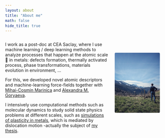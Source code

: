 ```yaml
---
layout: about
title: "About me"
math: false
hide_title: true
---
```



<!-- Wrap your content in a container div -->
<div class="content-container">

  <div class="text-container">
  <!-- Add your text inside a paragraph -->
  <p>
  I work as a post-doc at CEA Saclay, where I use machine learning / deep learning methods to analyze processes that happen at the atomic scale 🔬 in metals: 
  defects formation, thermally activated process, phase transformations, materials evolution in environment, ... 

  For this, we developed novel atomic descriptors and machine-learning force-fields together with [Mihai-Cosmin Marinica](https://scholar.google.com/citations?user=Yfj9RqUAAAAJ&hl=en) and [Alexandra M. Goryaeva](https://scholar.google.fr/citations?user=3VPSML8AAAAJ&hl=en).

  I intensively use computational methods such as molecular dynamics to study solid state physics problems at different scales, such as [simulations of plasticity in metals](https://journals.aps.org/prmaterials/abstract/10.1103/PhysRevMaterials.6.013608), which is mediated by dislocation motion -actually the subject of [my thesis](https://theses.hal.science/tel-03728547).   

  </p>
  </div>
    <!-- Add the image and give it a class for styling -->
  <img class="side-image" src="/images/mountains.jpeg" alt="" />

</div>

<!-- Add a style tag with CSS to control the layout -->
<style>
  .content-container {
    display: flex;
    align-items: flex-start;
  }
  .text-container {
    flex-grow: 1;
  }

  .side-image {
    margin-top: 50px;
    margin-left: 20px; /* Adjust the space between the image and the text */
    max-width: 40%; /* Adjust the width of the image */
    border-radius: 2%; /* Make the image circular */
    overflow: hidden; /* Hide anything outside of the circle */
  }

  /* Responsive design for smaller screens */
  @media (max-width: 768px) {
    .side-image {
      max-width: 100%;
      margin-left: 0;
      margin-bottom: 20px;
    }

    .content-container {
      flex-direction: column;
    }
  }
</style>
